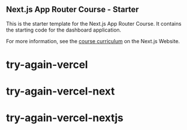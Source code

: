 ## Next.js App Router Course - Starter

This is the starter template for the Next.js App Router Course. It contains the starting code for the dashboard application.

For more information, see the [course curriculum](https://nextjs.org/learn) on the Next.js Website.
# try-again-vercel
# try-again-vercel-next
# try-again-vercel-nextjs
